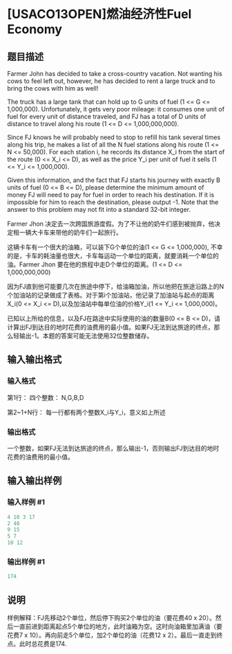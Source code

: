 # [USACO13OPEN]燃油经济性Fuel Economy

## 题目描述

Farmer John has decided to take a cross-country vacation. Not wanting his cows to feel left out, however, he has decided to rent a large truck and to bring the cows with him as well!

The truck has a large tank that can hold up to G units of fuel (1 <= G <= 1,000,000). Unfortunately, it gets very poor mileage: it consumes one unit of fuel for every unit of distance traveled, and FJ has a total of D units of distance to travel along his route (1 <= D <= 1,000,000,000).

Since FJ knows he will probably need to stop to refill his tank several times along his trip, he makes a list of all the N fuel stations along his route (1 <= N <= 50,000). For each station i, he records its distance X\_i from the start of the route (0 <= X\_i <= D), as well as the price Y\_i per unit of fuel it sells (1 <= Y\_i <= 1,000,000).

Given this information, and the fact that FJ starts his journey with exactly B units of fuel (0 <= B <= D), please determine the minimum amount of money FJ will need to pay for fuel in order to reach his destination. If it is impossible for him to reach the destination, please output -1. Note that the answer to this problem may not fit into a standard 32-bit integer.

Farmer Jhon 决定去一次跨国旅游度假。为了不让他的奶牛们感到被抛弃，他决定租一辆大卡车来带他的奶牛们一起旅行。

这辆卡车有一个很大的油箱，可以装下G个单位的油(1 <= G <= 1,000,000), 不幸的是，卡车的耗油量也很大，卡车每运动一个单位的距离，就要消耗一个单位的油。Farmer Jhon 要在他的旅程中走D个单位的距离。(1 <= D <= 1,000,000,000)

因为FJ直到他可能要几次在旅途中停下，给油箱加油，所以他把在旅途沿路上的N个加油站的记录做成了表格。对于第i个加油站，他记录了加油站与起点的距离X\_i(0 <= X\_i <= D),以及加油站中每单位油的价格Y\_i(1 <= Y\_i <= 1,000,000)。

已知以上所给的信息，以及FJ在路途中实际使用的油的数量B(0 <= B <= D)，请计算出FJ到达目的地时花费的油费用的最小值。如果FJ无法到达旅途的终点，那么轻输出-1。本题的答案可能无法使用32位整数储存。

## 输入输出格式

### 输入格式

第1行： 四个整数： N,G,B,D

第2~1+N行： 每一行都有两个整数X\_i与Y\_i，意义如上所述

### 输出格式

一个整数，如果FJ无法到达旅途的终点，那么输出-1，否则输出FJ到达目的地时花费的油费用的最小值。

## 输入输出样例

### 输入样例 #1

```cpp
4 10 3 17
2 40
9 15
5 7
10 12
```


### 输出样例 #1

```cpp
174

```
## 说明

样例解释：FJ先移动2个单位，然后停下购买2个单位的油（要花费40 x 20）。然后一直前进到距离起点5个单位的地方，此时油箱为空。这时向油箱里加满油（要花费7 x 10）。再向前走5个单位，加2个单位的油（花费12 x 2）。最后一直走到终点。此时总花费是174.

